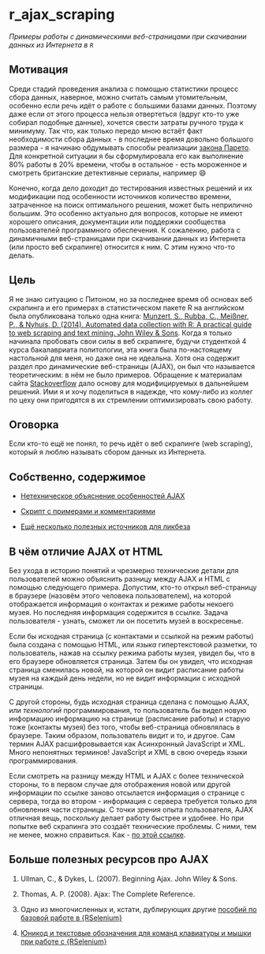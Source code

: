 # r_ajax_scraping
*Примеры работы с динамическими веб-страницами при скачивании данных из Интернета в `R`*

## Мотивация
Среди стадий проведения анализа с помощью статистики процесс сбора данных, наверное, можно считать самым утомительным, особенно если речь идёт о работе с большими базами данных. Поэтому даже если от этого процесса нельзя отвертеться (вдруг кто-то уже собирал подобные данные), хочется свести затраты ручного труда к минимуму. Так что, как только передо мною встаёт факт необходимости сбора данных - в последнее время довольно большого размера - я начинаю обдумывать способы реализации [закона Парето](https://ru.wikipedia.org/wiki/Закон_Парето). Для конкретной ситуации я бы сформулировала его как выполнение 80% работы в 20% времени, чтобы в остальное - есть мороженное и смотреть британские детективные сериалы, например :smile:

Конечно, когда дело доходит до тестирования известных решений и их модификации под особенности источников количество времени, затраченное на поиск оптимального решения, может быть неприлично большим. Это особенно актуально для вопросов, которые не имеют хорошего описания, документации или поддержки сообщества пользователей программного обеспечения. К сожалению, работа с динамичными веб-страницами при скачивании данных из Интернета (или просто веб скрапинге) относится к ним. С этим нужно что-то делать.

## Цель
Я не знаю ситуацию с Питоном, но за последнее время об основах веб скрапинга и его примерах в статистическом пакете R на английском была опубликована только одна книга: [Munzert, S., Rubba, C., Meißner, P., & Nyhuis, D. (2014). Automated data collection with R: A practical guide to web scraping and text mining. John Wiley & Sons](https://onlinelibrary.wiley.com/doi/book/10.1002/9781118834732). Когда я только начинала пробовать свои силы в веб скрапинге, будучи студенткой 4 курса бакалавриата политологии, эта книга была по-настоящему настольной для меня, но даже она не идеальна. Хотя она содержит раздел про динамические веб-страницы (AJAX), он был что называется теоретическим: в нём не было примеров. Обращение к материалам сайта [Stackoverflow](https://stackoverflow.com/) дало основу для модифицируемых в дальнейшем решений. Ими я и хочу поделиться в надежде, что кому-либо из коллег по цеху они пригодятся в их стремлении оптимизировать свою работу.

## Оговорка
Если кто-то ещё не понял, то речь идёт о веб скрапинге (web scraping), который я люблю называть сбором данных из Интернета.

## Собственно, содержимое

* [Нетехническое объяснение особенностей AJAX](#В-чём-отличие-ajax-от-html)

* [Скрипт с примерами и комментариями](ajax_examples.Rmd)

* [Ещё несколько полезных источников для ликбеза](#Больше-полезных-ресурсов-про-ajax)

## В чём отличие AJAX от HTML
Без ухода в историю понятий и чрезмерно технические детали для пользователей можно объяснить разницу между AJAX и HTML с помощью следующего примера. Допустим, кто-то открыл веб-страницу в браузере (назовём этого человека пользователем), на которой отображается информация о контактах и режиме работы некоего музея. Но последняя информация содержится в ссылке. Задача пользователя - узнать, сможет ли он посетить музей в воскресенье.

Если бы исходная страница (с контактами и ссылкой на режим работы) была создана с помощью HTML, или *языка* гипертекстовой разметки, то пользователь, нажав на ссылку режима работы музея, увидел бы, что в его браузере обновляется страница. Затем бы он увидел, что исходная страница сменилась новой, на которой он видит расписание работы музея на каждый день недели, но не видит информации с исходной страницы.

С другой стороны, будь исходная страница сделана с помощью AJAX, или *технологий* программирования, то пользователь бы видел новую информацию информацию на странице (расписание работы) и старую тоже (контакты музея) без того, чтобы веб-страница обновлялась в браузере. Таким образом, пользователь видит и то, и другое. Сам термин AJAX расшифровывается как Асинхронный JavaScript и XML. Много непонятных терминов! JavaScript и XML в свою очередь языки программирования. 

Если смотреть на разницу между HTML и AJAX с более технической стороны, то в первом случае для отображения новой или другой информации по ссылке заново отсылается информация о странице с сервера, тогда во втором - информация с сервера требуется только для обновления части страницы. С точки зрения опыта пользователя, AJAX отличная вещь, поскольку делает работу быстрее и удобнее. Но при попытке веб скрапинга это создаёт технические проблемы. С ними, тем не менее, можно справиться. Как - [по этой ссылке](ajax_examples.Rmd).

## Больше полезных ресурсов про AJAX

1. Ullman, C., & Dykes, L. (2007). Beginning Ajax. John Wiley & Sons.

2. Thomas, A. P. (2008). Ajax: The Complete Reference.

3. Одно из многочисленных и, кстати, дублирующих другие [пособий по базовой работе в {RSelenium}](http://rpubs.com/johndharrison/12843)

4. [Юникод и текстовые обозначения для команд клавиатуры и мышки при работе с {RSelenium}](https://github.com/ropensci/RSelenium/blob/master/R/selKeys-data.R#L24)
